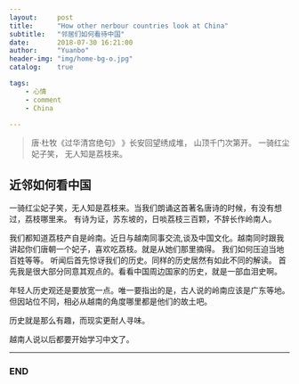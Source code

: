```yaml
---
layout:     post
title:      "How other nerbour countries look at China"
subtitle:   "邻居们如何看待中国"
date:       2018-07-30 16:21:00
author:     "Yuanbo"
header-img: "img/home-bg-o.jpg"
catalog:    true

tags:
    - 心情
    - comment
    - China
    
---
```



> 唐·杜牧《过华清宫绝句》 
》长安回望绣成堆， 山顶千门次第开。 一骑红尘妃子笑， 无人知是荔枝来。

## 近邻如何看中国


一骑红尘妃子笑，无人知是荔枝来。当我们朗诵这首著名唐诗的时候，有没有想过，荔枝哪里来。
有诗为证，苏东坡的，日啖荔枝三百颗，不辞长作岭南人。


 
我们都知道荔枝产自是岭南。近日与越南同事交流,谈及中国文化。越南同时跟我讲起你们唐朝一个妃子，喜欢吃荔枝。就是从她们那里摘得。
我们如何压迫当地百姓等等。 听闻后首先惊讶我们的历史。同样的历史居然有如此不同的解读。
首先我是很大部分同意其观点的。看看中国周边国家的历史，就是一部血泪史啊。

年轻人历史观还是要放宽一点。唯一要指出的是，古人说的岭南应该是广东等地。但因站位不同，相必从越南的角度哪里都是他们的故土吧。

历史就是那么有趣，而现实更耐人寻味。 

越南人说以后都要开始学习中文了。 





---

### END

